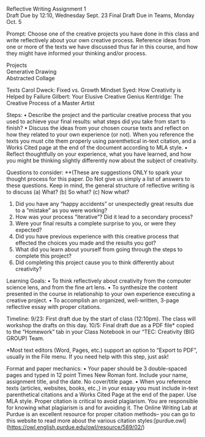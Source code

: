 Reflective Writing Assignment 1  
Draft Due by 12:10, Wednesday Sept. 23
Final Draft Due in Teams, Monday Oct. 5


Prompt: Choose one of the creative projects you have done in this class and write reflectively about your own creative process. Reference ideas from one or more of the texts we have discussed thus far in this course, and how they might have informed your thinking and/or process. 

Projects	
Generative Drawing	
Abstracted Collage	

Texts
Carol Dweck: Fixed vs. Growth Mindset
Syed: How Creativity is Helped by Failure
Gilbert: Your Elusive Creative Genius
Kentridge: The Creative Process of a Master Artist



Steps:
•	Describe the project and the particular creative process that you used to achieve your final results: what steps did you take from start to finish?
•	Discuss the ideas from your chosen course texts and reflect on how they related to your own experience (or not). When you reference the texts you must cite them properly using parenthetical in-text citation, and a Works Cited page at the end of the document according to MLA style.
•	Reflect thoughtfully on your experience, what you have learned, and how you might be thinking slightly differently now about the subject of creativity.

Questions to consider: **(These are suggestions ONLY to spark your thought process for this paper. Do Not give us simply a list of answers to these questions. Keep in mind, the general structure of reflective writing is to discuss (a) What? (b) So what? (c) Now what? 
1.	Did you have any “happy accidents” or unexpectedly great results due to a “mistake” as you were working?
2.	How was your process “iterative”? Did it lead to a secondary process?
3.	Were your final results a complete surprise to you, or were they expected?
4.	Did you have previous experience with this creative process that effected the choices you made and the results you got? 
5.	What did you learn about yourself from going through the steps to complete this project?
6.	Did completing this project cause you to think differently about creativity?

Learning Goals: 
•	To think reflectively about creativity from the computer science lens, and from the fine art lens. 
•	To synthesize the content presented in the course in relationship to your own experience executing a creative project.
•	To accomplish an organized, well-written, 3-page reflective essay with proper citations.

Timeline: 
9/23: First draft due by the start of class (12:10pm). The class will workshop the drafts on this day.
10/5: Final draft due as a PDF file* copied to the “Homework” tab in your Class Notebook in our “TEC: Creativity (BIG GROUP) Team. 

*Most text editors (Word, Pages, etc.) support an option to “Export to PDF”, usually in the File menu. If you need help with this step, just ask!

Format and paper mechanics: 
•	Your paper should be 3 double-spaced pages and typed in 12 point Times New Roman font. Include your name, assignment title, and the date. No cover/title page. 
•	When you reference texts (articles, websites, books, etc.,) in your essay you must include in-text parenthetical citations and a Works Cited Page at the end of the paper. Use MLA style. Proper citation is critical to avoid plagiarism.  You are responsible for knowing what plagiarism is and for avoiding it.  The Online Writing Lab at Purdue is an excellent resource for proper citation methods– you can go to this website to read more about the various citation styles:[purdue.owl] (https://owl.english.purdue.edu/owl/resource/589/02/)  

